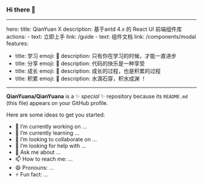 ### Hi there 👋

---
hero:
  title: QianYuan X
  description: 基于antd 4.x 的 React UI 前端组件库 
  actions:
    - text: 立即上手
      link: /guide
    - text: 组件文档
      link: /components/modal
features:
  - title: 学习
    emoji: 💎
    description: 只有你在学习的时候，才能一直进步
  - title: 分享
    emoji: 🌈
    description: 代码的快乐是一种享受
  - title: 成长
    emoji: 🌱
    description: 成长的过程，也是积累的过程
  - title: 积累
    emoji: 🚀
    description: 水滴石穿，积水成渊 ！
---



**QianYuana/QianYuana** is a ✨ _special_ ✨ repository because its `README.md` (this file) appears on your GitHub profile.

Here are some ideas to get you started:

- 🔭 I’m currently working on ...
- 🌱 I’m currently learning ...
- 👯 I’m looking to collaborate on ...
- 🤔 I’m looking for help with ...
- 💬 Ask me about ...
- 📫 How to reach me: ...
- 😄 Pronouns: ...
- ⚡ Fun fact: ... 
